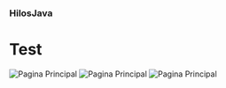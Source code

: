 ### HilosJava
# Test 
![Pagina Principal](img/imagen1.jpg)
![Pagina Principal](img/imagen2.jpg)
![Pagina Principal](img/imagen3.jpg)

